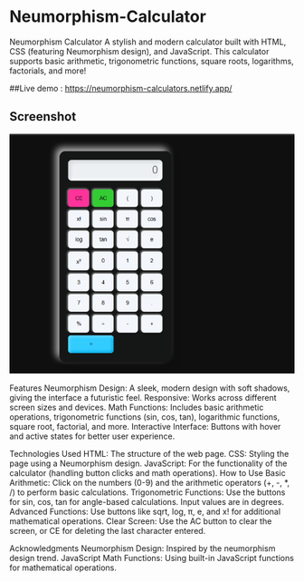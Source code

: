 ﻿# Neumorphism-Calculator
Neumorphism Calculator
A stylish and modern calculator built with HTML, CSS (featuring Neumorphism design), and JavaScript. This calculator supports basic arithmetic, trigonometric functions, square roots, logarithms, factorials, and more!

##Live demo : https://neumorphism-calculators.netlify.app/
## Screenshot

![Screenshot of the Calculator](image.png)


Features
Neumorphism Design: A sleek, modern design with soft shadows, giving the interface a futuristic feel.
Responsive: Works across different screen sizes and devices.
Math Functions: Includes basic arithmetic operations, trigonometric functions (sin, cos, tan), logarithmic functions, square root, factorial, and more.
Interactive Interface: Buttons with hover and active states for better user experience.



Technologies Used
HTML: The structure of the web page.
CSS: Styling the page using a Neumorphism design.
JavaScript: For the functionality of the calculator (handling button clicks and math operations).
How to Use
Basic Arithmetic: Click on the numbers (0-9) and the arithmetic operators (+, -, *, /) to perform basic calculations.
Trigonometric Functions: Use the buttons for sin, cos, tan for angle-based calculations. Input values are in degrees.
Advanced Functions: Use buttons like sqrt, log, π, e, and x! for additional mathematical operations.
Clear Screen: Use the AC button to clear the screen, or CE for deleting the last character entered.




Acknowledgments
Neumorphism Design: Inspired by the neumorphism design trend.
JavaScript Math Functions: Using built-in JavaScript functions for mathematical operations.
